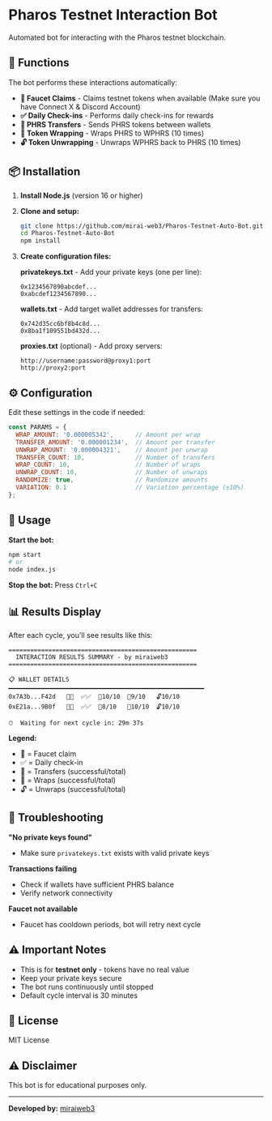 # Pharos Testnet Interaction Bot

Automated bot for interacting with the Pharos testnet blockchain.

## 🚀 Functions

The bot performs these interactions automatically:

- **🚰 Faucet Claims** - Claims testnet tokens when available (Make sure you have Connect X & Discord Account)
- **✅ Daily Check-ins** - Performs daily check-ins for rewards
- **💸 PHRS Transfers** - Sends PHRS tokens between wallets
- **🔄 Token Wrapping** - Wraps PHRS to WPHRS (10 times)
- **🔓 Token Unwrapping** - Unwraps WPHRS back to PHRS (10 times)

## 📦 Installation

1. **Install Node.js** (version 16 or higher)

2. **Clone and setup:**
   ```bash
   git clone https://github.com/mirai-web3/Pharos-Testnet-Auto-Bot.git
   cd Pharos-Testnet-Auto-Bot
   npm install
   ```

3. **Create configuration files:**

   **privatekeys.txt** - Add your private keys (one per line):
   ```
   0x1234567890abcdef...
   0xabcdef1234567890...
   ```

   **wallets.txt** - Add target wallet addresses for transfers:
   ```
   0x742d35cc6bf8b4c8d...
   0x8ba1f109551bd432d...
   ```

   **proxies.txt** (optional) - Add proxy servers:
   ```
   http://username:password@proxy1:port
   http://proxy2:port
   ```

## ⚙️ Configuration

Edit these settings in the code if needed:

```javascript
const PARAMS = {
  WRAP_AMOUNT: '0.000005342',      // Amount per wrap
  TRANSFER_AMOUNT: '0.000001234',  // Amount per transfer
  UNWRAP_AMOUNT: '0.000004321',    // Amount per unwrap
  TRANSFER_COUNT: 10,              // Number of transfers
  WRAP_COUNT: 10,                  // Number of wraps
  UNWRAP_COUNT: 10,                // Number of unwraps
  RANDOMIZE: true,                 // Randomize amounts
  VARIATION: 0.1                   // Variation percentage (±10%)
};
```

## 🔄 Usage

**Start the bot:**
```bash
npm start
# or
node index.js
```

**Stop the bot:**
Press `Ctrl+C`

## 📊 Results Display

After each cycle, you'll see results like this:

```
====================================================
  INTERACTION RESULTS SUMMARY - by miraiweb3
====================================================

📋 WALLET DETAILS
━━━━━━━━━━━━━━━━━━━━━━━━━━━━━━━━━━━━━━━━━━━━━━━━━━━━━━
0x7A3b...F42d   🚰✅  ✅✅  💸10/10  🔄9/10   🔓10/10
0xE21a...9B0f   🚰❌  ✅✅  💸8/10   🔄10/10  🔓10/10

⏱  Waiting for next cycle in: 29m 37s
```

**Legend:**
- 🚰 = Faucet claim
- ✅ = Daily check-in
- 💸 = Transfers (successful/total)
- 🔄 = Wraps (successful/total)
- 🔓 = Unwraps (successful/total)

## 🔧 Troubleshooting

**"No private keys found"**
- Make sure `privatekeys.txt` exists with valid private keys

**Transactions failing**
- Check if wallets have sufficient PHRS balance
- Verify network connectivity

**Faucet not available**
- Faucet has cooldown periods, bot will retry next cycle

## ⚠️ Important Notes

- This is for **testnet only** - tokens have no real value
- Keep your private keys secure
- The bot runs continuously until stopped
- Default cycle interval is 30 minutes

## 📄 License

MIT License

## ⚠️ Disclaimer

This bot is for educational purposes only.

---

**Developed by:** [miraiweb3](https://github.com/mirai-web3)
